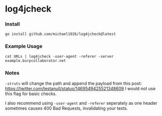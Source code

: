 # log4jcheck

### Install
```
go install github.com/michael1026/log4jcheck@latest
```

### Example Usage
```
cat URLs | log4jcheck -user-agent -referer -server example.burpcollaborator.net
```

### Notes
`-struts` will change the path and append the payload from this post: https://twitter.com/testanull/status/1469549425521348609
I would not use this flag for basic checks. 

I also recommend using `-user-agent` and `-referer` seperately as one header sometimes causes 400 Bad Requests, invalidating your tests.
